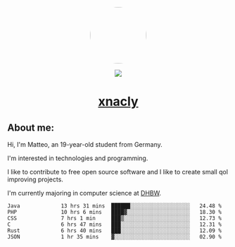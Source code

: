 <p align="center">
  <img style="border-radius: 100px" width="128" height="128" src="https://avatars.githubusercontent.com/u/47723417?v=4"/>
</p>
<p align="center">
  <img src="https://komarev.com/ghpvc/?username=xnacly&&style=flat-square"/>
</p>

<h1 align="center"><a href="https://xnacly.me/"> xnacly</a> </h1>

<h2> About me:</h2>

<p>Hi, I'm Matteo, an 19-year-old student from Germany. </p>
<p>I'm interested in technologies and programming.</p>
<p>I like to contribute to free open source software and I like to create small qol improving projects.</p>
<p>I'm currently majoring in computer science at <a href="https://www.dhbw.de/startseite">DHBW</a>.</p>

<!--START_SECTION:waka-->

```text
Java             13 hrs 31 mins  ██████░░░░░░░░░░░░░░░░░░░   24.48 %
PHP              10 hrs 6 mins   ████▓░░░░░░░░░░░░░░░░░░░░   18.30 %
CSS              7 hrs 1 min     ███▒░░░░░░░░░░░░░░░░░░░░░   12.73 %
C                6 hrs 47 mins   ███░░░░░░░░░░░░░░░░░░░░░░   12.31 %
Rust             6 hrs 40 mins   ███░░░░░░░░░░░░░░░░░░░░░░   12.09 %
JSON             1 hr 35 mins    ▓░░░░░░░░░░░░░░░░░░░░░░░░   02.90 %
```

<!--END_SECTION:waka-->

